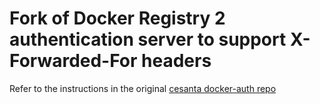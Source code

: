 Fork of Docker Registry 2 authentication server to support X-Forwarded-For headers
==================================================================================

Refer to the instructions in the original [cesanta docker-auth repo](https://github.com/cesanta/docker_auth)
